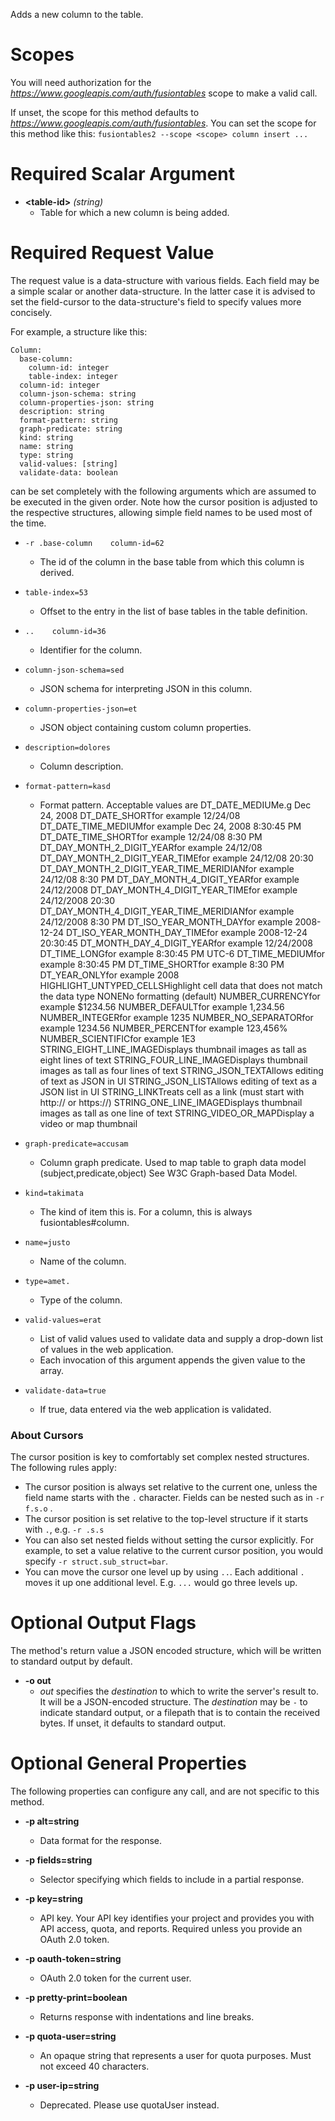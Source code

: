 Adds a new column to the table.
# Scopes

You will need authorization for the *https://www.googleapis.com/auth/fusiontables* scope to make a valid call.

If unset, the scope for this method defaults to *https://www.googleapis.com/auth/fusiontables*.
You can set the scope for this method like this: `fusiontables2 --scope <scope> column insert ...`
# Required Scalar Argument
* **&lt;table-id&gt;** *(string)*
    - Table for which a new column is being added.
# Required Request Value

The request value is a data-structure with various fields. Each field may be a simple scalar or another data-structure.
In the latter case it is advised to set the field-cursor to the data-structure's field to specify values more concisely.

For example, a structure like this:
```
Column:
  base-column:
    column-id: integer
    table-index: integer
  column-id: integer
  column-json-schema: string
  column-properties-json: string
  description: string
  format-pattern: string
  graph-predicate: string
  kind: string
  name: string
  type: string
  valid-values: [string]
  validate-data: boolean

```

can be set completely with the following arguments which are assumed to be executed in the given order. Note how the cursor position is adjusted to the respective structures, allowing simple field names to be used most of the time.

* `-r .base-column    column-id=62`
    - The id of the column in the base table from which this column is derived.
* `table-index=53`
    - Offset to the entry in the list of base tables in the table definition.

* `..    column-id=36`
    - Identifier for the column.
* `column-json-schema=sed`
    - JSON schema for interpreting JSON in this column.
* `column-properties-json=et`
    - JSON object containing custom column properties.
* `description=dolores`
    - Column description.
* `format-pattern=kasd`
    - Format pattern.
        Acceptable values are DT_DATE_MEDIUMe.g Dec 24, 2008 DT_DATE_SHORTfor example 12/24/08 DT_DATE_TIME_MEDIUMfor example Dec 24, 2008 8:30:45 PM DT_DATE_TIME_SHORTfor example 12/24/08 8:30 PM DT_DAY_MONTH_2_DIGIT_YEARfor example 24/12/08 DT_DAY_MONTH_2_DIGIT_YEAR_TIMEfor example 24/12/08 20:30 DT_DAY_MONTH_2_DIGIT_YEAR_TIME_MERIDIANfor example 24/12/08 8:30 PM DT_DAY_MONTH_4_DIGIT_YEARfor example 24/12/2008 DT_DAY_MONTH_4_DIGIT_YEAR_TIMEfor example 24/12/2008 20:30 DT_DAY_MONTH_4_DIGIT_YEAR_TIME_MERIDIANfor example 24/12/2008 8:30 PM DT_ISO_YEAR_MONTH_DAYfor example 2008-12-24 DT_ISO_YEAR_MONTH_DAY_TIMEfor example 2008-12-24 20:30:45 DT_MONTH_DAY_4_DIGIT_YEARfor example 12/24/2008 DT_TIME_LONGfor example 8:30:45 PM UTC-6 DT_TIME_MEDIUMfor example 8:30:45 PM DT_TIME_SHORTfor example 8:30 PM DT_YEAR_ONLYfor example 2008 HIGHLIGHT_UNTYPED_CELLSHighlight cell data that does not match the data type NONENo formatting (default) NUMBER_CURRENCYfor example $1234.56 NUMBER_DEFAULTfor example 1,234.56 NUMBER_INTEGERfor example 1235 NUMBER_NO_SEPARATORfor example 1234.56 NUMBER_PERCENTfor example 123,456% NUMBER_SCIENTIFICfor example 1E3 STRING_EIGHT_LINE_IMAGEDisplays thumbnail images as tall as eight lines of text STRING_FOUR_LINE_IMAGEDisplays thumbnail images as tall as four lines of text STRING_JSON_TEXTAllows editing of text as JSON in UI STRING_JSON_LISTAllows editing of text as a JSON list in UI STRING_LINKTreats cell as a link (must start with http:// or https://) STRING_ONE_LINE_IMAGEDisplays thumbnail images as tall as one line of text STRING_VIDEO_OR_MAPDisplay a video or map thumbnail
* `graph-predicate=accusam`
    - Column graph predicate.
        Used to map table to graph data model (subject,predicate,object)
        See W3C Graph-based Data Model.
* `kind=takimata`
    - The kind of item this is. For a column, this is always fusiontables#column.
* `name=justo`
    - Name of the column.
* `type=amet.`
    - Type of the column.
* `valid-values=erat`
    - List of valid values used to validate data and supply a drop-down list of values in the web application.
    - Each invocation of this argument appends the given value to the array.
* `validate-data=true`
    - If true, data entered via the web application is validated.


### About Cursors

The cursor position is key to comfortably set complex nested structures. The following rules apply:

* The cursor position is always set relative to the current one, unless the field name starts with the `.` character. Fields can be nested such as in `-r f.s.o` .
* The cursor position is set relative to the top-level structure if it starts with `.`, e.g. `-r .s.s`
* You can also set nested fields without setting the cursor explicitly. For example, to set a value relative to the current cursor position, you would specify `-r struct.sub_struct=bar`.
* You can move the cursor one level up by using `..`. Each additional `.` moves it up one additional level. E.g. `...` would go three levels up.


# Optional Output Flags

The method's return value a JSON encoded structure, which will be written to standard output by default.

* **-o out**
    - *out* specifies the *destination* to which to write the server's result to.
      It will be a JSON-encoded structure.
      The *destination* may be `-` to indicate standard output, or a filepath that is to contain the received bytes.
      If unset, it defaults to standard output.
# Optional General Properties

The following properties can configure any call, and are not specific to this method.

* **-p alt=string**
    - Data format for the response.

* **-p fields=string**
    - Selector specifying which fields to include in a partial response.

* **-p key=string**
    - API key. Your API key identifies your project and provides you with API access, quota, and reports. Required unless you provide an OAuth 2.0 token.

* **-p oauth-token=string**
    - OAuth 2.0 token for the current user.

* **-p pretty-print=boolean**
    - Returns response with indentations and line breaks.

* **-p quota-user=string**
    - An opaque string that represents a user for quota purposes. Must not exceed 40 characters.

* **-p user-ip=string**
    - Deprecated. Please use quotaUser instead.
